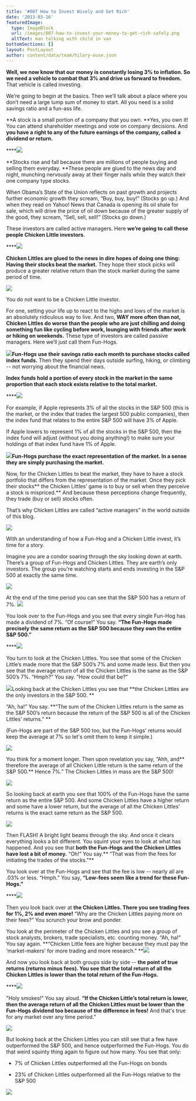 ```yaml
---
title: '#007 How to Invest Wisely and Get Rich'
date: '2013-03-16'
featuredImage:
  type: ImageBlock
  url: /images/007-how-to-invest-your-money-to-get-rich-safely.png
  altText: man talking with child in van
bottomSections: []
layout: PostLayout
author: content/data/team/hilary-ouse.json
---
```

**Well, we now know that our money is constantly losing 3% to inflation. So we need a vehicle to combat that 3% and drive us forward to freedom.** That vehicle is called investing.

We’re going to begin at the basics. Then we’ll talk about a place where you don’t need a large lump sum of money to start. All you need is a solid savings ratio and a fun-ass life.

**A stock is a small portion of a company that you own. **Yes, you own it! You can attend shareholder meetings and vote on company decisions. And **you have a right to any of the future earnings of the company, called a dividend or return.**

****![](/images/simple%20image%20of%20company%20divided%20into%20shares.png)

**Stocks rise and fall because there are millions of people buying and selling them everyday. **These people are glued to the news day and night, munching nervously away at their finger nails while they watch their one company type stocks.

When Obama’s State of the Union reflects on past growth and projects further economic growth they scream, “Buy, buy, buy!” (Stocks go up.) And when they read on Yahoo! News that Canada is opening its oil shale for sale, which will drive the price of oil down because of the greater supply of the good, they scream, “Sell, sell, sell!” (Stocks go down.) 

These investors are called active managers. Here **we’re going to call these people Chicken Little investors.**

****![](/images/chicken-little-investor.png)

**Chicken Littles are glued to the news in dire hopes of doing one thing: Having their stocks beat the market.** They hope their stock picks will produce a greater relative return than the stock market during the same period of time.

![](/images/the%20reality%20of%20trying%20to%20beat%20the%20stock%20market.png)

You do not want to be a Chicken Little investor. 

For one, setting your life up to react to the highs and lows of the market is an absolutely ridiculous way to live. And two, **WAY more often than not, Chicken Littles do worse than the people who are just chilling and doing something fun like cycling before work, lounging with friends after work or hiking on weekends.** These type of investors are called passive managers. Here we’ll just call them Fun-Hogs.

![](/images/fun-hog.png)**Fun-Hogs use their savings ratio each month to purchase stocks called index funds.** Then they spend their days outside surfing, hiking, or climbing -- not worrying about the financial news. 

**Index funds hold a portion of every stock in the market in the same proportion that each stock exists relative to the total market.**

****![](/images/index%20fund.png)

For example, if Apple represents 3% of all the stocks in the S\&P 500 (this is the market, or the index that trades the largest 500 public companies), then the index fund that relates to the entire S\&P 500 will have 3% of Apple.

If Apple lowers to represent 1% of all the stocks in the S\&P 500, then the index fund will adjust (without you doing anything!) to make sure your holdings of that index fund have 1% of Apple.

![](/images/apple%20and%20the%20s\&p%20500.png)**Fun-Hogs purchase the exact representation of the market. In a sense they are simply purchasing the market.**

Now, for the Chicken Littles to beat the market, they have to have a stock portfolio that differs from the representation of the market. Once they pick their stocks** the Chicken Littles’ game is to buy or sell when they perceive a stock is mispriced.** And because these perceptions change frequently, they trade (buy or sell) stocks often. 

That’s why Chicken Littles are called “active managers” in the world outside of this blog.

![](/images/active%20investors.png)

With an understanding of how a Fun-Hog and a Chicken Little invest, it’s time for a story.

Imagine you are a condor soaring through the sky looking down at earth. There’s a group of Fun-Hogs and Chicken Littles. They are earth’s only investors. The group you’re watching starts and ends investing in the S\&P 500 at exactly the same time.

![](/images/active%20vs%20passive%20investor.png)

At the end of the time period you can see that the S\&P 500 has a return of 7%.
![](/images/market%20average%20return.png)

You look over to the Fun-Hogs and you see that every single Fun-Hog has made a dividend of 7%. “Of course!” You say. **“The Fun-Hogs made precisely the same return as the S\&P 500 because they own the entire S\&P 500.”**

****![](/images/passive%20investor%20simple%20drawing.png)

You turn to look at the Chicken Littles. You see that some of the Chicken Little’s made more that the S\&P 500’s 7% and some made less. But then you see that the average return of all the Chicken Littles is the same as the S\&P 500’s 7%. “Hmph?” You say. “How could that be?”

![](/images/average%20return%20of%20all%20active%20investors.png)Looking back at the Chicken Littles you see that **the Chicken Littles are the only investors in the S\&P 500. **

“Ah, ha!” You say. **“The sum of the Chicken Littles return is the same as the S\&P 500’s return because the return of the S\&P 500 is all of the Chicken Littles’ returns.” **

(Fun-Hogs are part of the S\&P 500 too, but the Fun-Hogs' returns would keep the average at 7% so let's omit them to keep it simple.)

![](/images/average%20return%20of%20all%20active%20investors%202.png)

You think for a moment longer. Then upon revelation you say, “Ahh, and** therefore the average of all Chicken Little return is the same return of the S\&P 500.** Hence 7%.” The Chicken Littles in mass are the S\&P 500!

![](/images/average%20return%20of%20all%20active%20investors%203.png)

So looking back at earth you see that 100% of the Fun-Hogs have the same return as the entire S\&P 500. And some Chicken Littles have a higher return and some have a lower return, but the average of all the Chicken Littles’ returns is the exact same return as the S\&P 500.

![](/images/passive%20vs%20active%20investors%202.png)

Then FLASH! A bright light beams through the sky. And once it clears everything looks a bit different. You squint your eyes to look at what has happened. And you see that **both the Fun-Hogs and the Chicken Littles have lost a bit of money.** “Oh!” You say.** “That was from the fees for initiating the trades of the stocks."**

You look over at the Fun-Hogs and see that the fee is low -- nearly all are .03% or less. “Hmph.” You say, **“Low-fees seem like a trend for these Fun-Hogs.”**

****![](/images/low-fee-index-investing.png)

Then you look back over at **the Chicken Littles. There you see trading fees for 1%, 2% and even more!** “Why are the Chicken Littles paying more on their fees?” You scrunch your brow and ponder.

You look at the perimeter of the Chicken Littles and you see a group of stock analysts, brokers, trade specialists, etc. counting money. “Ah, ha!” You say again. **“Chicken Little fees are higher because they must pay the ‘market-makers’ for more trading and more research.”
**![](/images/active-investing-fees.png)

And now you look back at both groups side by side -- **the point of true returns (returns minus fees). You see that the total return of all the Chicken Littles is lower than the total return of the Fun-Hogs.**

****![](/images/active-investing-fees2.png)

"Holy smokes!" You say aloud. **“If the Chicken Little’s total return is lower, then the average return of all the Chicken Littles must be lower than the Fun-Hogs dividend too because of the difference in fees!** And that's true for any market over any time period.”

![](/images/active-vs-passing-investing.png)

But looking back at the Chicken Littles you can still see that a few have outperformed the S\&P 500, and hence outperformed the Fun-Hogs. You do that weird squinty thing again to figure out how many. You see that only:

*   7% of Chicken Littles outperformed all the Fun-Hogs on bonds

*   23% of Chicken Littles outperformed all the Fun-Hogs relative to the S\&P 500

![](/images/average%20return%20of%20all%20active%20investors%203-8c093f77.png)
